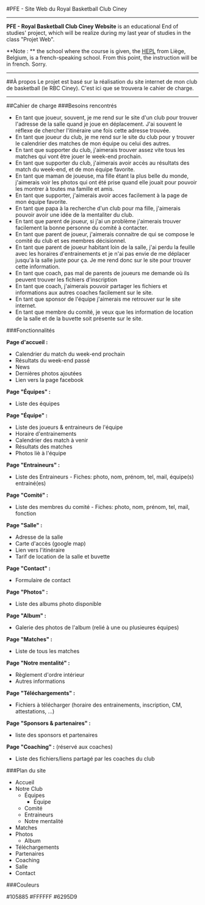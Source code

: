 #PFE - Site Web du Royal Basketball Club Ciney

* * *

**PFE - Royal Basketball Club Ciney Website** is an educational End of studies' project, which will be realize during my last year of studies in the class "Projet Web".

**Note : ** the school where the course is given, the [HEPL](http://www.provincedeliege.be/hauteecole) from Liège, Belgium, is a french-speaking school. From this point, the instruction will be in french. Sorry.

* * *

##À propos
Le projet est basé sur la réalisation du site internet de mon club de basketball (le RBC Ciney). C'est ici que se trouvera le cahier de charge.

* * *

##Cahier de charge
###Besoins rencontrés
- En tant que joueur, souvent, je me rend sur le site d'un club pour trouver l'adresse de la salle quand je joue en déplacement. J'ai souvent le réflexe de chercher l'itinéraire une fois cette adresse trouvée.
- En tant que joueur du club, je me rend sur le site du club pour y trouver le calendrier des matches de mon équipe ou celui des autres.
- En tant que supporter du club, j'aimerais trouver assez vite tous les matches qui vont être jouer le week-end prochain.
- En tant que supporter du club, j'aimerais avoir accès au résultats des match du week-end, et de mon équipe favorite.
- En tant que maman de joueuse, ma fille étant la plus belle du monde, j'aimerais voir les photos qui ont été prise quand elle jouait pour pouvoir les montrer à toutes ma famille et amis.
- En tant que supporter, j'aimerais avoir acces facilement à la page de mon équipe favorite.
- En tant que papa à la recherche d'un club pour ma fille, j'aimerais pouvoir avoir une idée de la mentaliter du club.
- En tant que parent de joueur, si j'ai un problème j'aimerais trouver facilement la bonne personne du comité à contacter.
- En tant que parent de joueur, j'aimerais connaitre de qui se compose le comité du club et ses membres décisionnel.
- En tant que parent de joueur habitant loin de la salle, j'ai perdu la feuille avec les horaires d'entrainements et je n'ai pas envie de me déplacer jusqu'à la salle juste pour ça. Je me rend donc sur le site pour trouver cette information.
- En tant que coach, pas mal de parents de joueurs me demande où ils peuvent trouver les fichiers d'inscription
- En tant que coach, j'aimerais pouvoir partager les fichiers et informations aux autres coaches facilement sur le site.
- En tant que sponsor de l'équipe j'aimerais me retrouver sur le site internet.
- En tant que membre du comité, je veux que les information de location de la salle et de la buvette soit présente sur le site.

###Fonctionnalités

**Page d'accueil :**

- Calendrier du match du week-end prochain
- Résultats du week-end passé
- News
- Dernières photos ajoutées
- Lien vers la page facebook

**Page "Équipes" :**

- Liste des équipes

**Page "Équipe" :**

- Liste des joueurs & entraineurs de l'équipe
- Horaire d'entrainements
- Calendrier des match à venir
- Résultats des matches
- Photos liè à l'équipe

**Page "Entraineurs" :**

- Liste des Entraineurs - Fiches: photo, nom, prénom, tel, mail, équipe(s) entrainé(es)

**Page "Comité" :**

- Liste des membres du comité - Fiches: photo, nom, prénom, tel, mail, fonction

**Page "Salle" :**

- Adresse de la salle
- Carte d'accès (google map)
- Lien vers l'itinéraire
- Tarif de location de la salle et buvette

**Page "Contact" :**

- Formulaire de contact

**Page "Photos" :**

- Liste des albums photo disponible

**Page "Album" :**

- Galerie des photos de l'album (relié à une ou plusieures équipes)

**Page "Matches" :**

- Liste de tous les matches

**Page "Notre mentalité" :**

- Règlement d'ordre intérieur
- Autres informations

**Page "Téléchargements" :**

- Fichiers à télécharger (horaire des entrainements, inscription, CM, attestations, ...)

**Page "Sponsors & partenaires" :**

- liste des sponsors et partenaires

**Page "Coaching" :** (réservé aux coaches)

- Liste des fichiers/liens partagé par les coaches du club



###Plan du site

- Accueil
- Notre Club
	- Équipes
		- Équipe
	- Comité
	- Entraineurs
	- Notre mentalité
- Matches
- Photos
	- Album
- Téléchargements
- Partenaires
- Coaching
- Salle
- Contact

###Couleurs

\#105885
\#FFFFFF
\#6295D9
